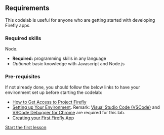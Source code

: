 ## Requirements

This codelab is useful for anyone who are getting started with developing Firefly apps.

### Required skills
Node.
* **Required:** programming skills in any language
* *Optional:* basic knowledge with Javascript and Node.js

### Pre-requisites

If not already done, you should follow the below links to have your environment set up before starting the codelab:

* [How to Get Access to Project Firefly](https://github.com/AdobeDocs/project-firefly/blob/master/overview/getting_access.md)
* [Setting up Your Environment](https://github.com/AdobeDocs/project-firefly/blob/master/getting_started/setup.md). Remark: [Visual Studio Code (VSCode)](https://code.visualstudio.com/download) and [VSCode Debugger for Chrome](https://github.com/Microsoft/vscode-chrome-debug) are required for this lab.
* [Creating your First Firefly App](https://github.com/AdobeDocs/project-firefly/blob/master/getting_started/first_app.md)

[Start the first lesson](lesson1.md)
